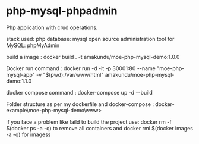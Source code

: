 
# php-mysql-phpadmin

Php application with crud operations.

stack used: php
database: mysql
open source administration tool for MySQL: phpMyAdmin

build a image : docker build . -t amakundu/moe-php-mysql-demo:1.0.0

Docker run command : docker run -d -it -p 30001:80 --name "moe-php-mysql-app" -v "$(pwd):/var/www/html" amakundu/moe-php-mysql-demo:1.1.0

docker compose command : docker-compose up -d --build

Folder structure as per my dockerfile and docker-compose : docker-example\moe-php-mysql-demo\www>

if you face a problem like faild to build the project use:  docker rm -f $(docker ps -a -q) to remove all containers and  docker rmi $(docker images -a -q) for imagess
